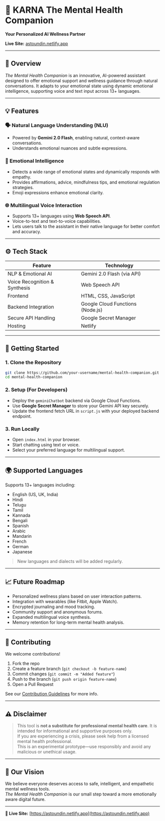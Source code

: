 # 🧠 KARNA The Mental Health Companion  
**Your Personalized AI Wellness Partner**  

**Live Site:** [astoundin.netlify.app](https://astoundin.netlify.app)

---

## 🌟 Overview

*The Mental Health Companion* is an innovative, AI-powered assistant designed to offer emotional support and wellness guidance through natural conversations. It adapts to your emotional state using dynamic emotional intelligence, supporting voice and text input across 13+ languages.

---

## 💡 Features

### 🗣️ Natural Language Understanding (NLU)
- Powered by **Gemini 2.0 Flash**, enabling natural, context-aware conversations.
- Understands emotional nuances and subtle expressions.

### 💖 Emotional Intelligence
- Detects a wide range of emotional states and dynamically responds with empathy.
- Provides affirmations, advice, mindfulness tips, and emotional regulation strategies.
- Emoji expressions enhance emotional clarity.

### 🌐 Multilingual Voice Interaction
- Supports 13+ languages using **Web Speech API**.
- Voice-to-text and text-to-voice capabilities.
- Lets users talk to the assistant in their native language for better comfort and accuracy.

---

## ⚙️ Tech Stack

| Feature                         | Technology                      |
|-------------------------------|----------------------------------|
| NLP & Emotional AI            | Gemini 2.0 Flash (via API)       |
| Voice Recognition & Synthesis | Web Speech API                   |
| Frontend                      | HTML, CSS, JavaScript            |
| Backend Integration           | Google Cloud Functions (Node.js) |
| Secure API Handling           | Google Secret Manager            |
| Hosting                       | Netlify                          |

---

## 🚀 Getting Started

### 1. Clone the Repository

```bash
git clone https://github.com/your-username/mental-health-companion.git
cd mental-health-companion
```

### 2. Setup (For Developers)

- Deploy the `geminiChatbot` backend via Google Cloud Functions.
- Use **Google Secret Manager** to store your Gemini API key securely.
- Update the frontend fetch URL in `script.js` with your deployed backend endpoint.

### 3. Run Locally

- Open `index.html` in your browser.
- Start chatting using text or voice.
- Select your preferred language for multilingual support.

---

## 🌍 Supported Languages

Supports 13+ languages including:

- English (US, UK, India)
- Hindi
- Telugu
- Tamil
- Kannada
- Bengali
- Spanish
- Arabic
- Mandarin
- French
- German
- Japanese

> New languages and dialects will be added regularly.

---

## 📈 Future Roadmap

- Personalized wellness plans based on user interaction patterns.
- Integration with wearables (like Fitbit, Apple Watch).
- Encrypted journaling and mood tracking.
- Community support and anonymous forums.
- Expanded multilingual voice synthesis.
- Memory retention for long-term mental health analysis.

---

## 🤝 Contributing

We welcome contributions!

1. Fork the repo
2. Create a feature branch (`git checkout -b feature-name`)
3. Commit changes (`git commit -m "Added feature"`)
4. Push to the branch (`git push origin feature-name`)
5. Open a Pull Request

See our [Contribution Guidelines](#) for more info.

---

## ⚠️ Disclaimer

> This tool is **not a substitute for professional mental health care**. It is intended for informational and supportive purposes only.  
> If you are experiencing a crisis, please seek help from a licensed mental health professional.  
> This is an experimental prototype—use responsibly and avoid any malicious or unethical usage.

---

## 💖 Our Vision

We believe everyone deserves access to safe, intelligent, and empathetic mental wellness tools.  
*The Mental Health Companion* is our small step toward a more emotionally aware digital future.

---

**🔗 Live Site:** [https://astoundin.netlify.app](https://astoundin.netlify.app)
